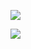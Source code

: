 ![](https://github-readme-stats.vercel.app/api?username=fekete965&show_icons=true&count_private=true&theme=dracula)

![](https://github-readme-stats.vercel.app/api/top-langs/?username=fekete965&layout=compact&theme=dracula)
<!--
**fekete965/fekete965** is a ✨ _special_ ✨ repository because its `README.md` (this file) appears on your GitHub profile.

Here are some ideas to get you started:

- 🔭 I’m currently working on ...
- 🌱 I’m currently learning ...
- 👯 I’m looking to collaborate on ...
- 🤔 I’m looking for help with ...
- 💬 Ask me about ...
- 📫 How to reach me: ...
- 😄 Pronouns: ...
- ⚡ Fun fact: ...
-->
